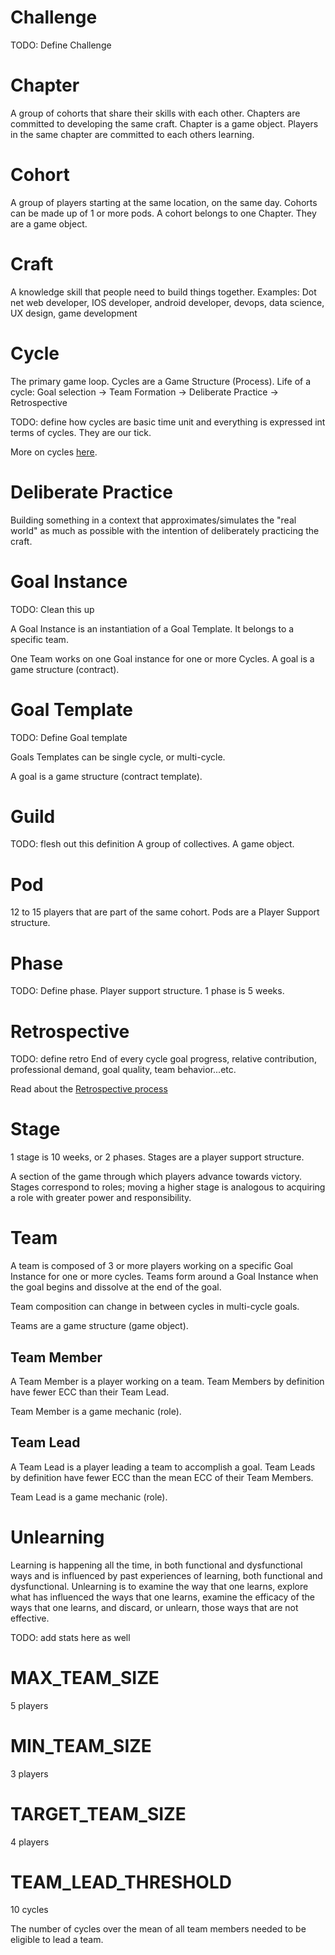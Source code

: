 # Challenge

TODO: Define Challenge

# Chapter

A group of cohorts that share their skills with each other. Chapters are committed to developing the same craft. Chapter is a game object. Players in the same chapter are committed to each others learning.

# Cohort

A group of players starting at the same location, on the same day. Cohorts can be made up of 1 or more pods. A cohort belongs to one Chapter. They are a game object.

# Craft

A knowledge skill that people need to build things together. Examples: Dot net web developer, IOS developer, android developer, devops, data science, UX design, game development

# Cycle

The primary game loop. Cycles are a Game Structure (Process).
Life of a cycle: Goal selection -> Team Formation -> Deliberate Practice -> Retrospective

TODO: define how cycles are basic time unit and everything is expressed int terms of cycles. They are our tick.

More on cycles [here](game/processes/cycle.md).

# Deliberate Practice

Building something in a context that approximates/simulates the "real world" as much as possible with the intention of deliberately practicing the craft.

# Goal Instance

TODO: Clean this up

A Goal Instance is an instantiation of a Goal Template.
It belongs to a specific team.

One Team works on one Goal instance for one or more Cycles.
A goal is a game structure (contract).

# Goal Template

TODO: Define Goal template

Goals Templates can be single cycle, or multi-cycle.

A goal is a game structure (contract template).

# Guild

TODO: flesh out this definition
A group of collectives. A game object.

# Pod

12 to 15 players that are part of the same cohort. Pods are a Player Support structure.

# Phase

TODO: Define phase.
Player support structure. 1 phase is 5 weeks.

# Retrospective

TODO: define retro
End of every cycle
goal progress, relative contribution, professional demand, goal quality, team behavior...etc.

Read about the [Retrospective process](./game/processes/retro.md)

# Stage

1 stage is 10 weeks, or 2 phases. Stages are a player support structure.

A section of the game through which players advance towards victory. Stages correspond to roles; moving a higher stage is analogous to acquiring a role with greater power and responsibility.

# Team

A team is composed of 3 or more players working on a specific Goal Instance for one or more cycles. Teams form around a Goal Instance when the goal begins and dissolve at the end of the goal.

Team composition can change in between cycles in multi-cycle goals.

Teams are a game structure (game object).

## Team Member

A Team Member is a player working on a team. Team Members by definition have fewer ECC than their Team Lead.

Team Member is a game mechanic (role).

## Team Lead

A Team Lead is a player leading a team to accomplish a goal. Team Leads by definition have fewer ECC than the mean ECC of their Team Members.

Team Lead is a game mechanic (role).

# Unlearning

Learning is happening all the time, in both functional and dysfunctional ways and is influenced by past experiences of learning, both functional and dysfunctional. Unlearning is to examine the way that one learns, explore what has influenced the ways that one learns, examine the efficacy of the ways that one learns, and discard, or unlearn, those ways that are not effective.


TODO: add stats here as well

<!-- CONSTANTS -->

# MAX_TEAM_SIZE
5 players

# MIN_TEAM_SIZE
3 players

# TARGET_TEAM_SIZE
4 players

# TEAM_LEAD_THRESHOLD
10 cycles

The number of cycles over the mean of all team members needed to be eligible to lead a team.
